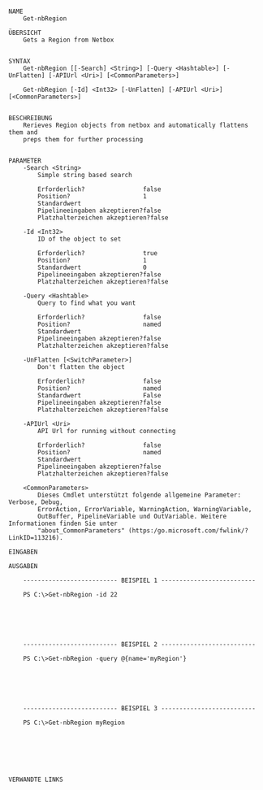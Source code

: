 ﻿```

NAME
    Get-nbRegion
    
ÜBERSICHT
    Gets a Region from Netbox
    
    
SYNTAX
    Get-nbRegion [[-Search] <String>] [-Query <Hashtable>] [-UnFlatten] [-APIUrl <Uri>] [<CommonParameters>]
    
    Get-nbRegion [-Id] <Int32> [-UnFlatten] [-APIUrl <Uri>] [<CommonParameters>]
    
    
BESCHREIBUNG
    Rerieves Region objects from netbox and automatically flattens them and
    preps them for further processing
    

PARAMETER
    -Search <String>
        Simple string based search
        
        Erforderlich?                false
        Position?                    1
        Standardwert                 
        Pipelineeingaben akzeptieren?false
        Platzhalterzeichen akzeptieren?false
        
    -Id <Int32>
        ID of the object to set
        
        Erforderlich?                true
        Position?                    1
        Standardwert                 0
        Pipelineeingaben akzeptieren?false
        Platzhalterzeichen akzeptieren?false
        
    -Query <Hashtable>
        Query to find what you want
        
        Erforderlich?                false
        Position?                    named
        Standardwert                 
        Pipelineeingaben akzeptieren?false
        Platzhalterzeichen akzeptieren?false
        
    -UnFlatten [<SwitchParameter>]
        Don't flatten the object
        
        Erforderlich?                false
        Position?                    named
        Standardwert                 False
        Pipelineeingaben akzeptieren?false
        Platzhalterzeichen akzeptieren?false
        
    -APIUrl <Uri>
        API Url for running without connecting
        
        Erforderlich?                false
        Position?                    named
        Standardwert                 
        Pipelineeingaben akzeptieren?false
        Platzhalterzeichen akzeptieren?false
        
    <CommonParameters>
        Dieses Cmdlet unterstützt folgende allgemeine Parameter: Verbose, Debug,
        ErrorAction, ErrorVariable, WarningAction, WarningVariable,
        OutBuffer, PipelineVariable und OutVariable. Weitere Informationen finden Sie unter 
        "about_CommonParameters" (https:/go.microsoft.com/fwlink/?LinkID=113216). 
    
EINGABEN
    
AUSGABEN
    
    -------------------------- BEISPIEL 1 --------------------------
    
    PS C:\>Get-nbRegion -id 22
    
    
    
    
    
    
    -------------------------- BEISPIEL 2 --------------------------
    
    PS C:\>Get-nbRegion -query @{name='myRegion'}
    
    
    
    
    
    
    -------------------------- BEISPIEL 3 --------------------------
    
    PS C:\>Get-nbRegion myRegion
    
    
    
    
    
    
    
VERWANDTE LINKS



```


